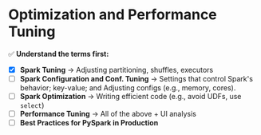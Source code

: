 # Optimization and Performance Tuning

✅ **Understand the terms first:**

- [x] **Spark Tuning** → Adjusting partitioning, shuffles, executors
- [ ] **Spark Configuration and Conf. Tuning** → Settings that control Spark's behavior; key-value; and Adjusting configs (e.g., memory, cores).
- [ ] **Spark Optimization** → Writing efficient code (e.g., avoid UDFs, use `select`)
- [ ] **Performance Tuning** → All of the above + UI analysis
- [ ] **Best Practices for PySpark in Production**